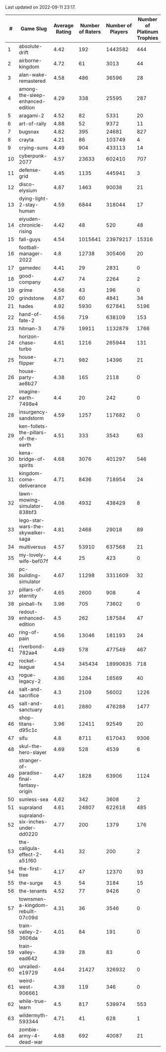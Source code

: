 Last updated on 2022-09-11 23:17.


| # | Game Slug | Average Rating | Number of Raters | Number of Players | Number of Platinum Trophies |
|---|---|---|---|---|---|
|1|absolute-drift|4.42|192|1443582|444|
|2|airborne-kingdom|4.72|61|3013|44|
|3|alan-wake-remastered|4.58|486|36596|28|
|4|among-the-sleep-enhanced-edition|4.29|338|25595|287|
|5|aragami-2|4.52|82|5331|20|
|6|art-of-rally|4.88|52|9372|11|
|7|bugsnax|4.82|395|24681|827|
|8|crayta|4.21|86|103749|4|
|9|crying-suns|4.49|904|433113|14|
|10|cyberpunk-2077|4.57|23633|602410|707|
|11|defense-grid|4.45|1135|445941|3|
|12|disco-elysium|4.87|1463|90038|21|
|13|dying-light-2-stay-human|4.59|6844|318044|17|
|14|eiyuden-chronicle-rising|4.42|48|520|48|
|15|fall-guys|4.54|1015641|23979217|15316|
|16|football-manager-2022|4.8|12738|305406|20|
|17|gamedec|4.41|29|2831|0|
|18|good-company|4.47|74|2264|2|
|19|grime|4.56|43|196|0|
|20|grindstone|4.87|60|4841|34|
|21|hades|4.92|5930|627841|5196|
|22|hand-of-fate-2|4.56|719|638109|153|
|23|hitman-3|4.79|19911|1132879|1766|
|24|horizon-chase-turbo|4.61|1216|265944|131|
|25|house-flipper|4.71|982|14396|21|
|26|house-party-ae8b27|4.38|165|2118|0|
|27|imagine-earth-7498e4|4.4|20|242|0|
|28|insurgency-sandstorm|4.59|1257|117682|0|
|29|ken-follets-the-pillars-of-the-earth|4.51|333|3543|63|
|30|kena-bridge-of-spirits|4.68|3076|401297|546|
|31|kingdom-come-deliverance|4.71|8436|718954|24|
|32|lawn-mowing-simulator-838bf3|4.08|4932|438429|8|
|33|lego-star-wars-the-skywalker-saga|4.81|2468|29018|89|
|34|multiversus|4.57|53910|637568|21|
|35|my-lovely-wife-bef07f|4.4|25|423|0|
|36|pc-building-simulator|4.67|11298|3311609|32|
|37|pillars-of-eternity|4.65|2600|908|4|
|38|pinball-fx|3.96|705|73602|0|
|39|redout-enhanced-edition|4.5|262|187584|47|
|40|ring-of-pain|4.56|13046|181193|24|
|41|riverbond-782aa4|4.49|578|477549|467|
|42|rocket-league|4.54|345434|18990635|718|
|43|rogue-legacy-2|4.86|1284|16569|40|
|44|salt-and-sacrifice|4.3|2109|56002|1226|
|45|salt-and-sanctuary|4.61|2880|476288|1477|
|46|shop-titans-d95c1c|3.96|12411|92549|20|
|47|sifu|4.8|8711|617043|9306|
|48|skul-the-hero-slayer|4.69|528|4539|6|
|49|stranger-of-paradise-final-fantasy-origin|4.47|1828|63906|1124|
|50|sunless-sea|4.62|342|3608|2|
|51|supraland|4.61|24807|622618|485|
|52|supraland-six-inches-under-dd0220|4.77|200|1379|176|
|53|the-caligula-effect-2-a51f60|4.41|32|200|2|
|54|the-first-tree|4.17|47|12370|93|
|55|the-surge|4.5|54|3184|15|
|56|the-tenants|4.52|77|9426|0|
|57|townsmen-a-kingdom-rebuilt-07c09d|4.31|36|3546|0|
|58|train-valley-2-3606da|4.01|84|191|0|
|59|train-valley-ead642|4.39|28|83|0|
|60|unrailed-e19729|4.64|21427|326932|0|
|61|weird-west-906661|4.39|119|346|0|
|62|while-true-learn|4.5|817|539974|553|
|63|wildermyth-593344|4.71|41|628|1|
|64|zombie-army-4-dead-war|4.68|692|40087|21|
